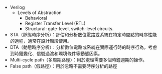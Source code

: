 * Verilog 
	* Levels of Abstraction
		* Behavioral 
		* Register Transfer Level (RTL)
		* Structural: gate-level, switch-level circuits.
* STA（靜態時序分析）：評估和分析數位電路或系統在特定時間點的時序性能的過程，通常在設計階段使用。
* DTA（動態時序分析）：分析數位電路或系統在實際運行時的時序行為，考慮到時鐘變化、信號過渡和環境條件等動態因素。
* Multi-cycle path（多周期路徑）：用於處理需要多個時鐘週期的操作。
* False path（假路徑）：用於忽略不需要時序分析的路徑